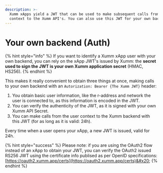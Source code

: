 ```yaml
---
description: >-
  Xumm xApps yield a JWT that can be used to make subsequent calls from the user
  context to the Xumm API's. You can also use this JWT for your own backend.
---
```


# Your own backend (Auth)

{% hint style="info" %}
If you want to identify a Xumm xApp user with your own backend, you can rely on the xApp JWT's issued by Xumm: the **secret used to sign the JWT is your own Xumm application secret** (HMAC, HS256).
{% endhint %}

This makes it really convenient to obtain three things at once, making calls to your own backend with an `Autorization: Bearer {The Xumm JWT}` header:

1. You obtain basic user information, like the r-address and network the user is connected to, as this information is encoded in the JWT.
2. You can verify the authenticity of the JWT, as it is signed with your own Xumm API Secret.
3. You can make calls from the user context to the Xumm backend with this JWT (for as long as it is valid: 24h).

Every time when a user opens your xApp, a new JWT is issued, valid for 24h.

{% hint style="success" %}
Please note: if you are using the OAuth2 flow instead of an xApp to obtain your JWT, you can verify the OAuth2 issued RS256 JWT using the certificate info publised as per OpenID specifications: [https://oauth2.xumm.app/certs](https://oauth2.xumm.app/certs)&#x20;
{% endhint %}
